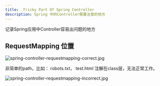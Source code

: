 ```yaml
---
title:  Tricky Part Of Spring Controller
description: Spring 中的Controller需要注意的地方
---
```


记录Spring应用中Controller容易出问题的地方

## RequestMapping 位置

![spring-controller-requestmapping-correct.jpg](http://tech.jiu-shu.com/Spring-Boot-And-Spring-Cloud/spring-controller-requestmapping-correct.jpg)

非简单的path，比如： robots.txt， test.html 注解在class层，无法正常工作。

![spring-controller-requestmapping-incorrect.jpg](http://tech.jiu-shu.com/Spring-Boot-And-Spring-Cloud/spring-controller-requestmapping-incorrect.jpg)
